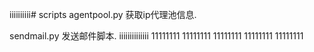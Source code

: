 iiiiiiiiii# scripts
agentpool.py  获取ip代理池信息.

sendmail.py   发送邮件脚本.
iiiiiiiiiiiiii
11111111
11111111
11111111
11111111
11111111
